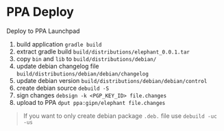 # PPA Deploy

Deploy to PPA Launchpad

1. build application `gradle build`
2. extract gradle build `build/distributions/elephant_0.0.1.tar`
3. copy `bin` and `lib` to `build/distributions/debian/`
4. update debian changelog file `build/distributions/debian/debian/changelog`
5. update debian version `build/distributions/debian/debian/control`
6. create debian source `debuild -S`
7. sign changes `debsign -k <PGP_KEY_ID> file.changes`
8. upload to PPA `dput ppa:gipn/elephant file.changes`

> If you want to only create debian package `.deb.` file use `debuild -uc -us`
